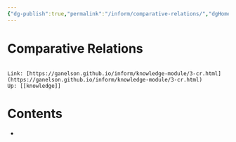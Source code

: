 ```yaml
---
{"dg-publish":true,"permalink":"/inform/comparative-relations/","dgHomeLink":true,"dgPassFrontmatter":false}
---
```


# Comparative Relations
```ad-info

Link: [https://ganelson.github.io/inform/knowledge-module/3-cr.html](https://ganelson.github.io/inform/knowledge-module/3-cr.html)
Up: [[knowledge]]
```

# Contents
- 